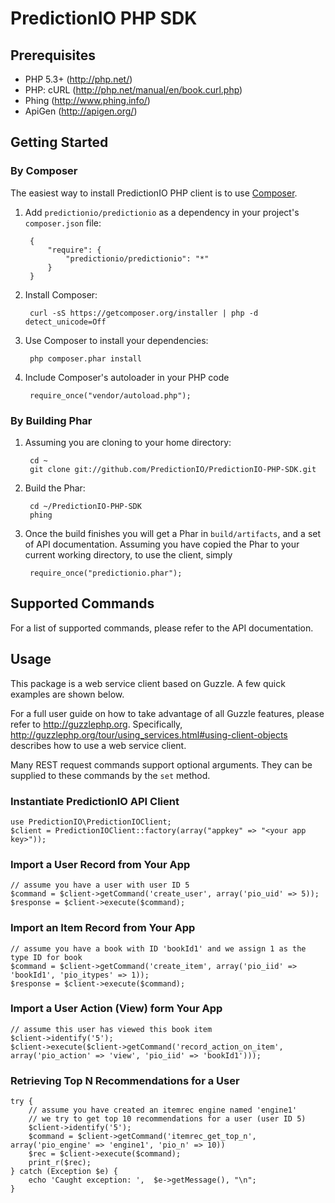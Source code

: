PredictionIO PHP SDK
====================

Prerequisites
-------------

* PHP 5.3+ (http://php.net/)
* PHP: cURL (http://php.net/manual/en/book.curl.php)
* Phing (http://www.phing.info/)
* ApiGen (http://apigen.org/)

Getting Started
---------------

### By Composer

The easiest way to install PredictionIO PHP client is to use [Composer](http://getcomposer.org/).

1. Add `predictionio/predictionio` as a dependency in your project's ``composer.json`` file:

        {
            "require": {
                "predictionio/predictionio": "*"
            }
        }

2. Install Composer:

        curl -sS https://getcomposer.org/installer | php -d detect_unicode=Off

3. Use Composer to install your dependencies:

        php composer.phar install

4. Include Composer's autoloader in your PHP code

        require_once("vendor/autoload.php");


### By Building Phar

1. Assuming you are cloning to your home directory:

        cd ~
        git clone git://github.com/PredictionIO/PredictionIO-PHP-SDK.git

2. Build the Phar:

        cd ~/PredictionIO-PHP-SDK
        phing

3. Once the build finishes you will get a Phar in `build/artifacts`, and a set of API documentation.
   Assuming you have copied the Phar to your current working directory, to use the client, simply

        require_once("predictionio.phar");


Supported Commands
------------------

For a list of supported commands, please refer to the API documentation.

Usage
-----

This package is a web service client based on Guzzle.
A few quick examples are shown below.

For a full user guide on how to take advantage of all Guzzle features, please refer to http://guzzlephp.org.
Specifically, http://guzzlephp.org/tour/using_services.html#using-client-objects describes how to use a web service client.

Many REST request commands support optional arguments.
They can be supplied to these commands by the `set` method.

### Instantiate PredictionIO API Client

    use PredictionIO\PredictionIOClient;
    $client = PredictionIOClient::factory(array("appkey" => "<your app key>"));

### Import a User Record from Your App

    // assume you have a user with user ID 5
    $command = $client->getCommand('create_user', array('pio_uid' => 5));
    $response = $client->execute($command);

### Import an Item Record from Your App

    // assume you have a book with ID 'bookId1' and we assign 1 as the type ID for book
    $command = $client->getCommand('create_item', array('pio_iid' => 'bookId1', 'pio_itypes' => 1));
    $response = $client->execute($command);

### Import a User Action (View) form Your App

    // assume this user has viewed this book item
    $client->identify('5');
    $client->execute($client->getCommand('record_action_on_item', array('pio_action' => 'view', 'pio_iid' => 'bookId1')));

### Retrieving Top N Recommendations for a User

    try {
        // assume you have created an itemrec engine named 'engine1'
        // we try to get top 10 recommendations for a user (user ID 5)
        $client->identify('5');
        $command = $client->getCommand('itemrec_get_top_n', array('pio_engine' => 'engine1', 'pio_n' => 10))
        $rec = $client->execute($command);
        print_r($rec);
    } catch (Exception $e) {
        echo 'Caught exception: ',  $e->getMessage(), "\n";
    }
